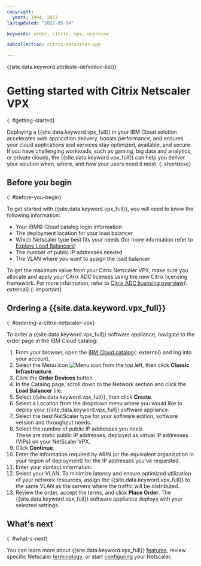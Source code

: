```yaml
---
copyright:
  years: 1994, 2017
lastupdated: "2022-05-04"

keywords: order, citrix, vpx, overview

subcollection: citrix-netscaler-vpx

---
```


{{site.data.keyword.attribute-definition-list}}

# Getting started with Citrix Netscaler VPX
{: #getting-started}

Deploying a {{site.data.keyword.vpx_full}} in your IBM Cloud solution accelerates web application delivery, boosts performance, and ensures your cloud applications and services stay optimized, available, and secure. If you have challenging workloads, such as gaming, big data and analytics, or private clouds, the {{site.data.keyword.vpx_full}} can help you deliver your solution when, where, and how your users need it most.
{: shortdesc}

## Before you begin
{: #before-you-begin}

To get started with {{site.data.keyword.vpx_full}}, you will need to know the following information:

* Your IBM© Cloud catalog login information
* The deployment location for your load balancer
* Which Netscaler type best fits your needs (for more information refer to [Explore Load Balancers](/docs/citrix-netscaler-vpx?topic=loadbalancer-service-explore))
* The number of public IP addresses needed
* The VLAN where you want to assign the load balancer

To get the maximum value from your Citrix Netscaler VPX, make sure you allocate and apply your Citrix ADC licenses using the new Citrix licensing framework. For more information, refer to [Citrix ADC licensing overview](https://docs.citrix.com/en-us/citrix-adc/12-1/licensing/citrix-adc-licensing-overview.html){: external}
{: important}

## Ordering a {{site.data.keyword.vpx_full}}
{: #ordering-a-citrix-netscaler-vpx}

To order a {{site.data.keyword.vpx_full}} software appliance, navigate to the order page in the IBM Cloud catalog:

1. From your browser, open the [IBM Cloud catalog](/login){: external} and log into your account.
2. Select the Menu icon ![Menu icon](../../icons/icon_hamburger.svg) from the top left, then click **Classic Infrastructure**.
3. Click the **Order Devices** button.
4. In the Catalog page, scroll down to the Network section and click the **Load Balancer** tile.
5. Select {{site.data.keyword.vpx_full}}, then click **Create**.
6. Select a Location from the dropdown menu where you would like to deploy your {{site.data.keyword.vpx_full}} software appliance.  
7. Select the best NetScaler type for your software edition, software version and throughput needs.
8. Select the number of public IP addresses you need.  
   These are static public IP addresses, deployed as virtual IP addresses (VIPs) on your NetScaler VPX.
9. Click **Continue**.
10. Enter the information required by ARIN (or the equivalent organization in your region of deployment) for the IP addresses you've requested.
11. Enter your contact information.
12. Select your VLAN.
   To minimize latency and ensure optimized utilization of your network resources, assign the {{site.data.keyword.vpx_full}} to the same VLAN as the servers where the traffic will be distributed.
13. Review the order, accept the terms, and click **Place Order**. The {{site.data.keyword.vpx_full}} software appliance deploys with your selected settings.

## What's next
{: #what-s-next}

You can learn more about {{site.data.keyword.vpx_full}} [features](/docs/citrix-netscaler-vpx?topic=citrix-netscaler-vpx-about-citrix-netscaler-vpx), review specific Netscaler [terminology](/docs/citrix-netscaler-vpx?topic=citrix-netscaler-vpx-citrix-netscaler-vpx-terminology), or start [configuring](/docs/citrix-netscaler-vpx?topic=citrix-netscaler-vpx-basic-load-balancing-configuration) your Netscaler.
